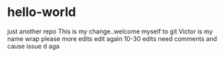# hello-world
just another repo
This is my change..welcome myself to git
Victor is my name
wrap please
more edits
edit again
10-30 edits need comments and cause issue
d
aga
